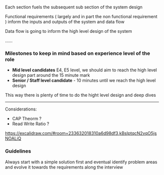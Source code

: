 Each section fuels the subsequent sub section of the system design

Functional requirements ( largely and in part the non functional requirement ) inform the inputs and outputs of the system and data flow

Data flow is going to inform the high level design of the system

......

### Milestones to keep in mind based on experience level of the role

- **Mid level candidates** E4, E5 level, we should aim to reach the high level design part around the 15 minute mark
- **Senior / Staff level candidate** - 10 minutes until we reach the high level design

This way there is plenty of time to do the hight level design and deep dives

------------------------------------

Considerations: 
- CAP Theorm ?
- Read Write Ratio ?


https://excalidraw.com/#room=233632018310a6d98df3,kBsIptqcN2vqO5jsNOALiQ


### Guidelines

Always start with a simple solution first and eventual identify problem areas and evolve it towards the requirements along the interview